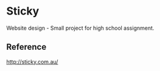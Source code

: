 # Sticky
Website design - Small project for high school assignment. 

## Reference
http://sticky.com.au/
